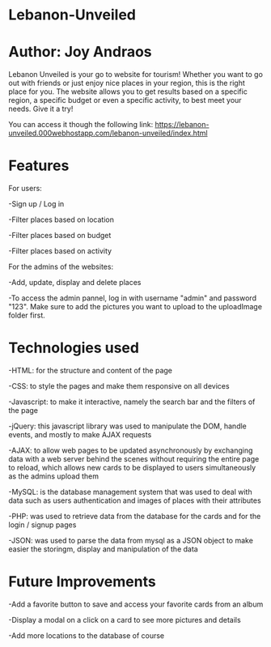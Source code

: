 # Lebanon-Unveiled
# Author: Joy Andraos
Lebanon Unveiled is your go to website for tourism! Whether you want to go out with friends or just enjoy nice places in your region, this is the right place for you. 
The website allows you to get results based on a specific region, a specific budget or even a specific activity, to best meet your needs. Give it a try!

You can access it though the following link: https://lebanon-unveiled.000webhostapp.com/lebanon-unveiled/index.html

# Features
For users:

  -Sign up / Log in

  -Filter places based on location

  -Filter places based on budget

  -Filter places based on activity

For the admins of the websites:

  -Add, update, display and delete places 
  
  -To access the admin pannel, log in with username "admin" and password "123". Make sure to add the pictures you want to upload to the uploadImage folder first.
  
# Technologies used
-HTML: for the structure and content of the page

-CSS: to style the pages and make them responsive on all devices

-Javascript: to make it interactive, namely the search bar and the filters of the page

-jQuery: this javascript library was used to manipulate the DOM, handle events, and mostly to make AJAX requests

-AJAX: to allow web pages to be updated asynchronously by exchanging data with a web server behind the scenes without requiring the entire page to reload, which allows new cards to be displayed to users simultaneously as the admins upload them

-MySQL: is the database management system that was used to deal with data such as users authentication and images of places with their attributes

-PHP: was used to retrieve data from the database for the cards and for the login / signup pages

-JSON: was used to parse the data from mysql as a JSON object to make easier the storingm, display and manipulation of the data


# Future Improvements
-Add a favorite button to save and access your favorite cards from an album

-Display a modal on a click on a card to see more pictures and details

-Add more locations to the database of course
